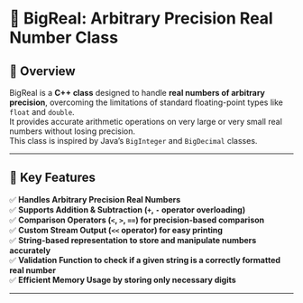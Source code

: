 # 📌 BigReal: Arbitrary Precision Real Number Class

## 🚀 Overview
BigReal is a **C++ class** designed to handle **real numbers of arbitrary precision**, overcoming the limitations of standard floating-point types like `float` and `double`.  
It provides accurate arithmetic operations on very large or very small real numbers without losing precision.  
This class is inspired by Java’s `BigInteger` and `BigDecimal` classes.

---

## 🎯 Key Features
✅ **Handles Arbitrary Precision Real Numbers**  
✅ **Supports Addition & Subtraction (`+`, `-` operator overloading)**  
✅ **Comparison Operators (`<`, `>`, `==`) for precision-based comparison**  
✅ **Custom Stream Output (`<<` operator) for easy printing**  
✅ **String-based representation to store and manipulate numbers accurately**  
✅ **Validation Function to check if a given string is a correctly formatted real number**  
✅ **Efficient Memory Usage by storing only necessary digits**  

---

